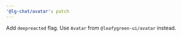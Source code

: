 ```yaml
---
'@lg-chat/avatar': patch
---
```


Add `deepreacted` flag. Use `Avatar` from `@leafygreen-ui/avatar` instead.
